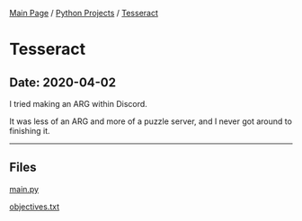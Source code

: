 [Main Page](/) / [Python Projects](/python) / [Tesseract](/python/2020-04-02_Tesseract)

# Tesseract

## Date: 2020-04-02

I tried making an ARG within Discord.

It was less of an ARG and more of a puzzle server, and I never got around to finishing it.

-----

## Files

[main.py](main.py)

[objectives.txt](objectives.txt)